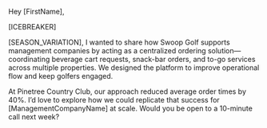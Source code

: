 Hey [FirstName],

[ICEBREAKER]

[SEASON_VARIATION], I wanted to share how Swoop Golf supports management companies by acting as a centralized ordering solution—coordinating beverage cart requests, snack-bar orders, and to-go services across multiple properties. We designed the platform to improve operational flow and keep golfers engaged.

At Pinetree Country Club, our approach reduced average order times by 40%. I’d love to explore how we could replicate that success for [ManagementCompanyName] at scale. Would you be open to a 10-minute call next week?